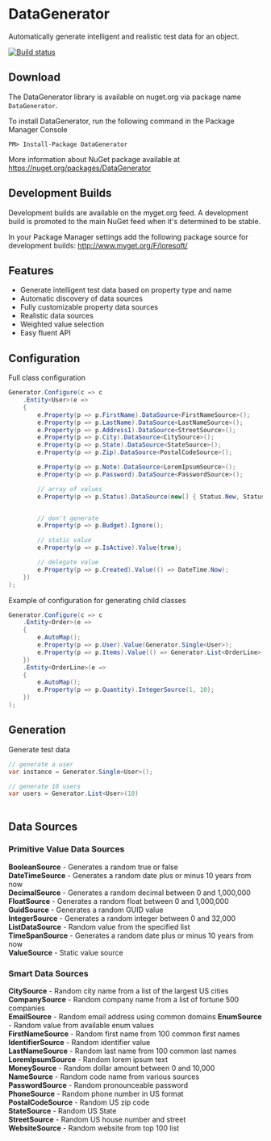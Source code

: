 # DataGenerator

Automatically generate intelligent and realistic test data for an object.

[![Build status](https://ci.appveyor.com/api/projects/status/v9h2sdvcgmo4itj1?svg=true)](https://ci.appveyor.com/project/LoreSoft/DataGenerator)

## Download

The DataGenerator library is available on nuget.org via package name `DataGenerator`.

To install DataGenerator, run the following command in the Package Manager Console

    PM> Install-Package DataGenerator
    
More information about NuGet package available at
<https://nuget.org/packages/DataGenerator>

## Development Builds


Development builds are available on the myget.org feed.  A development build is promoted to the main NuGet feed when it's determined to be stable. 

In your Package Manager settings add the following package source for development builds:
<http://www.myget.org/F/loresoft/>

## Features

- Generate intelligent test data based on property type and name
- Automatic discovery of data sources
- Fully customizable property data sources
- Realistic data sources 
- Weighted value selection
- Easy fluent API


## Configuration

Full class configuration

```csharp
Generator.Configure(c => c
    .Entity<User>(e =>
    {
        e.Property(p => p.FirstName).DataSource<FirstNameSource>();
        e.Property(p => p.LastName).DataSource<LastNameSource>();
        e.Property(p => p.Address1).DataSource<StreetSource>();
        e.Property(p => p.City).DataSource<CitySource>();
        e.Property(p => p.State).DataSource<StateSource>();
        e.Property(p => p.Zip).DataSource<PostalCodeSource>();

        e.Property(p => p.Note).DataSource<LoremIpsumSource>();
        e.Property(p => p.Password).DataSource<PasswordSource>();

        // array of values
        e.Property(p => p.Status).DataSource(new[] { Status.New, Status.Verified });


        // don't generate
        e.Property(p => p.Budget).Ignore();

        // static value
        e.Property(p => p.IsActive).Value(true);

        // delegate value
        e.Property(p => p.Created).Value(() => DateTime.Now);
    })
);
```

Example of configuration for generating child classes

```csharp
Generator.Configure(c => c
    .Entity<Order>(e =>
    {
        e.AutoMap();
        e.Property(p => p.User).Value(Generator.Single<User>);
        e.Property(p => p.Items).Value(() => Generator.List<OrderLine>(2).ToList());
    })
    .Entity<OrderLine>(e =>
    {
        e.AutoMap();
        e.Property(p => p.Quantity).IntegerSource(1, 10);
    })
);
```

## Generation

Generate test data 

```csharp
// generate a user
var instance = Generator.Single<User>();

// generate 10 users
var users = Generator.List<User>(10)
            
```

## Data Sources

### Primitive Value Data Sources

**BooleanSource** - Generates a random true or false    
**DateTimeSource** - Generates a random date plus or minus 10 years from now    
**DecimalSource** - Generates a random decimal between 0 and 1,000,000    
**FloatSource** - Generates a random float between 0 and 1,000,000    
**GuidSource** - Generates a random GUID value    
**IntegerSource** - Generates a random integer between 0 and 32,000    
**ListDataSource** - Random value from the specified list     
**TimeSpanSource** - Generates a random date plus or minus 10 years from now    
**ValueSource** - Static value source    

### Smart Data Sources

**CitySource** - Random city name from a list of the largest US cities    
**CompanySource** - Random company name from a list of fortune 500 companies   
**EmailSource** - Random email address using common domains
**EnumSource** - Random value from available enum values   
**FirstNameSource** - Random first name from 100 common first names    
**IdentifierSource** - Random identifier value    
**LastNameSource** - Random last name from 100 common last names    
**LoremIpsumSource** - Random lorem ipsum text    
**MoneySource** - Random dollar amount between 0 and 10,000    
**NameSource** - Random code name from various sources    
**PasswordSource** - Random pronounceable password    
**PhoneSource** - Random phone number in US format    
**PostalCodeSource** - Random US zip code    
**StateSource** - Random US State    
**StreetSource** - Random US house number and street    
**WebsiteSource** - Random website from top 100 list    
